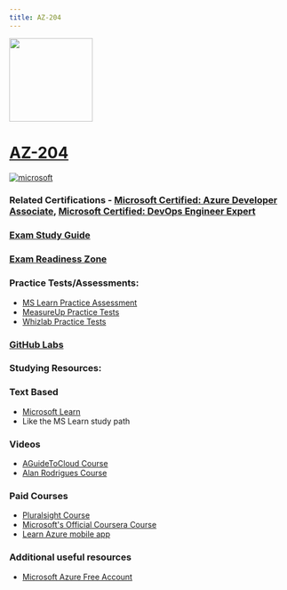 ```yaml
---
title: AZ-204
---
```


<img src="/az-204.png" width="150" height="150">

# [AZ-204](https://learn.microsoft.com/certifications/exams/az-204)

<a href='https://learn.microsoft.com/en-us/certifications/browse/?type=role-based&levels=intermediate' target="_blank"><img alt='microsoft' src='https://img.shields.io/badge/associate-100000?style=for-the-badge&logo=microsoft&logoColor=white&labelColor=0078D4&color=212221'/></a>


### Related Certifications - [Microsoft Certified: Azure Developer Associate](https://learn.microsoft.com/en-us/certifications/azure-developer/), [Microsoft Certified: DevOps Engineer Expert](https://learn.microsoft.com/en-us/certifications/devops-engineer)

### [Exam Study Guide](https://aka.ms/az204-studyguide)
### [Exam Readiness Zone](https://learn.microsoft.com/en-us/shows/exam-readiness-zone/preparing-for-az-204-develop-azure-compute-solutions-1-of-5/)

### Practice Tests/Assessments:
- [MS Learn Practice Assessment](https://learn.microsoft.com/certifications/exams/az-204/practice/assessment?assessment-type=practice&assessmentId=35)
- [MeasureUp Practice Tests](https://www.measureup.com/microsoft-practice-test-az-204-developing-solutions-for-microsoft-azure.html)
- [Whizlab Practice Tests](https://www.whizlabs.com/microsoft-azure-certification-az-204/)

### [GitHub Labs](https://aka.ms/az204labs)

### Studying Resources:

### Text Based
- [Microsoft Learn](https://learn.microsoft.com/certifications/exams/)
- Like the MS Learn study path
### Videos
- [AGuideToCloud Course](https://www.youtube.com/playlist?list=PLhLKc18P9YODdrbyuA52Zn9-kwboIOz2W)
- [Alan Rodrigues Course](https://www.youtube.com/playlist?list=PLLc2nQDXYMHpekgrToMrDpVtFtvmRSqVt)
### Paid Courses
- [Pluralsight Course](https://www.pluralsight.com/paths/developing-solutions-for-microsoft-azure-az-204)
- [Microsoft's Official Coursera Course](https://www.coursera.org/professional-certificates/azure-developer-associate)
- [Learn Azure mobile app](https://learnazure.app) 
### Additional useful resources
- [Microsoft Azure Free Account](https://azure.microsoft.com/en-us/offers/ms-azr-0044p)
